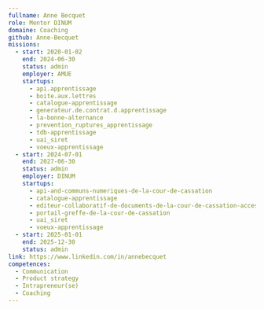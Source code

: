 ```yaml
---
fullname: Anne Becquet
role: Mentor DINUM
domaine: Coaching
github: Anne-Becquet
missions:
  - start: 2020-01-02
    end: 2024-06-30
    status: admin
    employer: AMUE
    startups:
      - api.apprentissage
      - boite.aux.lettres
      - catalogue-apprentissage
      - generateur.de.contrat.d.apprentissage
      - la-bonne-alternance
      - prevention_ruptures_apprentissage
      - tdb-apprentissage
      - uai_siret
      - voeux-apprentissage
  - start: 2024-07-01
    end: 2027-06-30
    status: admin
    employer: DINUM
    startups:
      - api-and-communs-numeriques-de-la-cour-de-cassation
      - catalogue-apprentissage
      - editeur-collaboratif-de-documents-de-la-cour-de-cassation-accessible-en-ligne-hors-ligne
      - portail-greffe-de-la-cour-de-cassation
      - uai_siret
      - voeux-apprentissage
  - start: 2025-01-01
    end: 2025-12-30
    status: admin
link: https://www.linkedin.com/in/annebecquet
competences:
  - Communication
  - Product strategy
  - Intrapreneur(se)
  - Coaching
---
```

